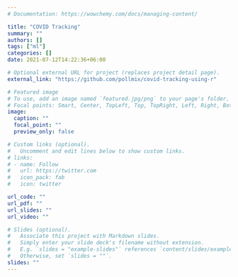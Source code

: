 ```yaml
---
# Documentation: https://wowchemy.com/docs/managing-content/

title: "COVID Tracking"
summary: ""
authors: []
tags: ["ml"]
categories: []
date: 2021-07-12T14:22:36+06:00

# Optional external URL for project (replaces project detail page).
external_link: "https://github.com/pollmix/covid-tracking-using-r"

# Featured image
# To use, add an image named `featured.jpg/png` to your page's folder.
# Focal points: Smart, Center, TopLeft, Top, TopRight, Left, Right, BottomLeft, Bottom, BottomRight.
image:
  caption: ""
  focal_point: ""
  preview_only: false

# Custom links (optional).
#   Uncomment and edit lines below to show custom links.
# links:
# - name: Follow
#   url: https://twitter.com
#   icon_pack: fab
#   icon: twitter

url_code: ""
url_pdf: ""
url_slides: ""
url_video: ""

# Slides (optional).
#   Associate this project with Markdown slides.
#   Simply enter your slide deck's filename without extension.
#   E.g. `slides = "example-slides"` references `content/slides/example-slides.md`.
#   Otherwise, set `slides = ""`.
slides: ""
---
```

